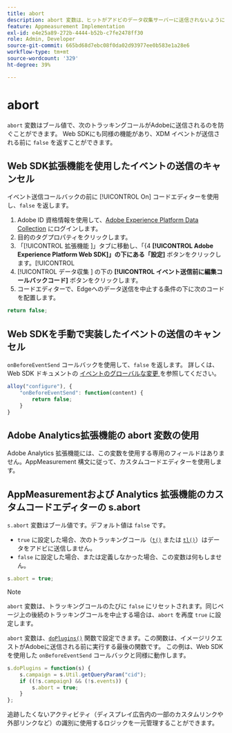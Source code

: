 ```yaml
---
title: abort
description: abort 変数は、ヒットがアドビのデータ収集サーバーに送信されないようにするブール値です。
feature: Appmeasurement Implementation
exl-id: e4e25a89-272b-4444-b52b-c7fe2478ff30
role: Admin, Developer
source-git-commit: 665bd68d7ebc08f0da02d93977ee0b583e1a28e6
workflow-type: tm+mt
source-wordcount: '329'
ht-degree: 39%

---
```


# abort

`abort` 変数はブール値で、次のトラッキングコールがAdobeに送信されるのを防ぐことができます。 Web SDKにも同様の機能があり、XDM イベントが送信される前に `false` を返すことができます。

## Web SDK拡張機能を使用したイベントの送信のキャンセル

イベント送信コールバックの前に [!UICONTROL On] コードエディターを使用し、`false` を返します。

1. Adobe ID 資格情報を使用して、[Adobe Experience Platform Data Collection](https://experience.adobe.com/data-collection) にログインします。
1. 目的のタグプロパティをクリックします。
1. 「[!UICONTROL  拡張機能 ]」タブに移動し、「{4 **[!UICONTROL Adobe Experience Platform Web SDK]」の下にある「設定]** ボタンをクリックします。[!UICONTROL 
1. [!UICONTROL  データ収集 ] の下の **[!UICONTROL イベント送信前に編集コールバックコード]** ボタンをクリックします。
1. コードエディターで、Edgeへのデータ送信を中止する条件の下に次のコードを配置します。

```js
return false;
```

## Web SDKを手動で実装したイベントの送信のキャンセル

`onBeforeEventSend` コールバックを使用して、`false` を返します。 詳しくは、Web SDK ドキュメントの [ イベントのグローバルな変更 ](https://experienceleague.adobe.com/docs/experience-platform/edge/fundamentals/tracking-events.html#modifying-events-globally) を参照してください。

```js
alloy("configure"), {
    "onBeforeEventSend": function(content) {
        return false;
    }
}
```

## Adobe Analytics拡張機能の abort 変数の使用

Adobe Analytics 拡張機能には、この変数を使用する専用のフィールドはありません。AppMeasurement 構文に従って、カスタムコードエディターを使用します。

## AppMeasurementおよび Analytics 拡張機能のカスタムコードエディターの s.abort

`s.abort` 変数はブール値です。デフォルト値は `false` です。

* `true` に設定した場合、次のトラッキングコール（[`t()`](../functions/t-method.md) または [`tl()`](../functions/tl-method.md)）はデータをアドビに送信しません。
* `false` に設定した場合、または定義しなかった場合、この変数は何もしません。

```js
s.abort = true;
```

>[!NOTE]
>
> `abort` 変数は、トラッキングコールのたびに `false` にリセットされます。同じページ上の後続のトラッキングコールを中止する場合は、`abort` を再度 `true` に設定します。

`abort` 変数は、[`doPlugins()`](../functions/doplugins.md) 関数で設定できます。この関数は、イメージリクエストがAdobeに送信される前に実行する最後の関数です。 この例は、Web SDKを使用した `onBeforeEventSend` コールバックと同様に動作します。

```js
s.doPlugins = function(s) {
    s.campaign = s.Util.getQueryParam("cid");
    if ((!s.campaign) && (!s.events)) {
        s.abort = true;
    }
};
```

追跡したくないアクティビティ（ディスプレイ広告内の一部のカスタムリンクや外部リンクなど）の識別に使用するロジックを一元管理することができます。
